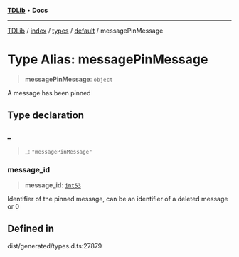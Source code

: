 [**TDLib**](../../../../../../README.md) • **Docs**

***

[TDLib](../../../../../../modules.md) / [index](../../../../../README.md) / [types](../../../README.md) / [default](../README.md) / messagePinMessage

# Type Alias: messagePinMessage

> **messagePinMessage**: `object`

A message has been pinned

## Type declaration

### \_

> **\_**: `"messagePinMessage"`

### message\_id

> **message\_id**: [`int53`](int53.md)

Identifier of the pinned message, can be an identifier of a deleted message or 0

## Defined in

dist/generated/types.d.ts:27879
